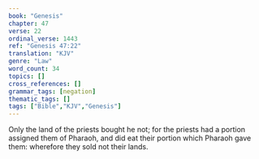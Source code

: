 ```yaml
---
book: "Genesis"
chapter: 47
verse: 22
ordinal_verse: 1443
ref: "Genesis 47:22"
translation: "KJV"
genre: "Law"
word_count: 34
topics: []
cross_references: []
grammar_tags: [negation]
thematic_tags: []
tags: ["Bible","KJV","Genesis"]
---
```

Only the land of the priests bought he not; for the priests had a portion assigned them of Pharaoh, and did eat their portion which Pharaoh gave them: wherefore they sold not their lands.
